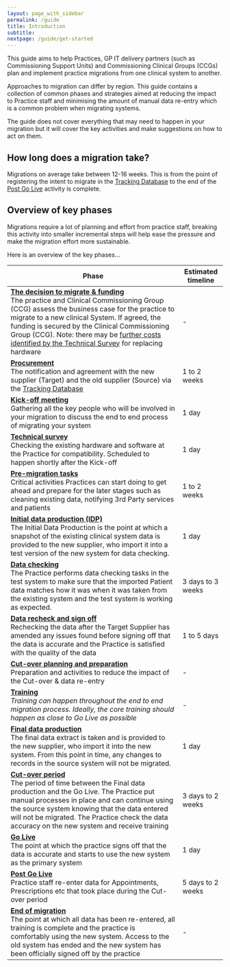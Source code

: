 ```yaml
---
layout: page_with_sidebar
permalink: /guide
title: Introduction
subtitle:
nextpage: /guide/get-started
---
```



This guide aims to help Practices, GP IT delivery partners (such as Commissioning Support Units) and Commissioning Clinical Groups (CCGs) plan and implement practice migrations from one clinical system to another. 

Approaches to migration can differ by region. This guide contains a collection of common phases and strategies aimed at reducing the impact to Practice staff and minimising the amount of manual data re-entry which is a common problem when migrating systems.

The guide does not cover everything that may need to happen in your migration but it will cover the key activities and make suggestions on how to act on them. 


## How long does a migration take?

Migrations on average take between 12-16 weeks. This is from the point of registering the intent to migrate in the [Tracking Database](/prm-practice-migration/guide#register-the-migration-on-the-tracking-database) to the end of the [Post Go Live](/prm-practice-migration/guide/post-go-live) activity is complete.


## Overview of key phases

Migrations require a lot of planning and effort from practice staff, breaking this activity into smaller incremental steps will help ease the pressure and make the migration effort more sustainable.

Here is an overview of the key phases...


| Phase                                                    | Estimated timeline |
|----------------------------------------------------------|--------------------|
| __[The decision to migrate & funding](/prm-practice-migration/guide/get-started#decision-to-migrate-and-funding)__ <br>The practice and Clinical Commissioning Group (CCG) assess the business case for the practice to migrate to a new clinical System. If agreed, the funding is secured by the Clinical Commissioning Group (CCG). Note: there may be [further costs identified by the Technical Survey](/prm-practice-migration/guide/technical-survey) for replacing hardware| - |
| __[Procurement](/prm-practice-migration/guide/get-started#register-the-migration-on-the-tracking-database)__ <br>The notification and agreement with the new supplier (Target) and the old supplier (Source) via the [Tracking Database](#register-the-migration-on-the-tracking-database) | 1 to 2 weeks |
| __[Kick-off meeting](/prm-practice-migration/guide/kick-off)__ <br>Gathering all the key people who will be involved in your migration to discuss the end to end process of migrating your system    | 1 day |
| __[Technical survey](/prm-practice-migration/guide/technical-survey)__ <br>Checking the existing hardware and software at the Practice for compatibility. Scheduled to happen shortly after the Kick-off | 1 day |
| __[Pre-migration tasks](/prm-practice-migration/guide/pre-migration-tasks)__ <br>Critical activities Practices can start doing to get ahead and prepare for the later stages such as cleaning existing data, notifying 3rd Party services and patients | 1 to 2 weeks |
| __[Initial data production (IDP)](/prm-practice-migration/guide/initial-data-production)__ <br>The Initial Data Production is the point at which a snapshot of the existing clinical system data is provided to the new supplier, who import it into a test version of the new system for data checking. | 1 day |
| __[Data checking](/prm-practice-migration/guide/initial-data-production#data-checking)__ <br>The Practice performs data checking tasks in the test system to make sure that the imported Patient data matches how it was when it was taken from the existing system and the test system is working as expected. | 3 days to 3 weeks |
| __[Data recheck and sign off](/prm-practice-migration/guide/initial-data-production#data-checking)__ <br>Rechecking the data after the Target Supplier has amended any issues found before signing off that the data is accurate and the Practice is satisfied with the quality of the data | 1 to 5 days |
| __[Cut-over planning and preparation](/prm-practice-migration/guide/planning-for-cut-over)__ <br>Preparation and activities to reduce the impact of the Cut-over & data re-entry | - |
| __[Training](/prm-practice-migration/guide/training)__ <br>_Training can happen throughout the end to end migration process. Ideally, the core training should happen as close to Go Live as possible_ | - |
| __[Final data production](/prm-practice-migration/guide/cutover-and-go-live#final-data-production)__ <br> The final data extract is taken and is provided to the new supplier, who import it into the new system. From this point in time, any changes to records in the source system will not be migrated.  | 1 day |
| __[Cut-over period](/prm-practice-migration/guide/cutover-and-go-live)__ <br> The period of time between the Final data production and the Go Live. The Practice put manual processes in place and can continue using the source system knowing that the data entered will not be migrated. The Practice check the data accuracy on the new system and receive training | 3 days to 2 weeks |
| __[Go Live](/prm-practice-migration/guide/cutover-and-go-live#sign-off-go-live-data)__ <br> The point at which the practice signs off that the data is accurate and starts to use the new system as the primary system | 1 day |
| __[Post Go Live](/prm-practice-migration/guide/post-go-live)__ <br> Practice staff re-enter data for Appointments, Prescriptions etc that took place during the Cut-over period | 5 days to 2 weeks |
| __[End of migration](/prm-practice-migration/guide/end-of-migration)__ <br> The point at which all data has been re-entered, all training is complete and the practice is comfortably using the new system. Access to the old system has ended and the new system has been officially signed off by the practice| - |

